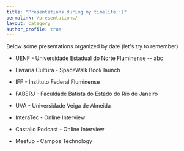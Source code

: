 ```yaml
---
title: "Presentations during my timelife :)"
permalink: /presentations/
layout: category
author_profile: true
---
```

Below some presentations organized by date (let's try to remember)

- UENF - Universidade Estadual do Norte Fluminense
 -- abc

- Livraria Cultura - SpaceWalk Book launch

- IFF - Instituto Federal Fluminense

- FABERJ - Faculdade Batista do Estado do Rio de Janeiro

- UVA - Universidade Veiga de Almeida

- InteraTec - Online Interview

- Castalio Podcast - Online Interview

- Meetup - Campos Technology

